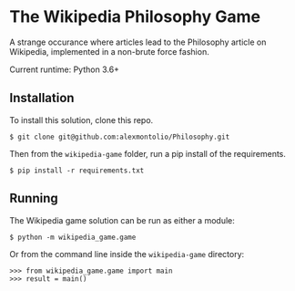 # The Wikipedia Philosophy Game

A strange occurance where articles lead to the Philosophy article on Wikipedia, implemented in a non-brute force fashion.

Current runtime: Python 3.6+

## Installation

To install this solution, clone this repo.

`$ git clone git@github.com:alexmontolio/Philosophy.git`

Then from the `wikipedia-game` folder, run a pip install of the requirements.

`$ pip install -r requirements.txt`


## Running

The Wikipedia game solution can be run as either a module:

`$ python -m wikipedia_game.game`

Or from the command line inside the `wikipedia-game` directory:

```
>>> from wikipedia_game.game import main
>>> result = main()
```
